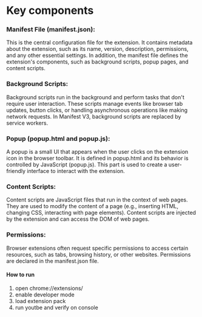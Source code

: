 # Key components
### Manifest File (manifest.json):

This is the central configuration file for the extension. It contains metadata about the extension, such as its name, version, description, permissions, and any other essential settings.
In addition, the manifest file defines the extension's components, such as background scripts, popup pages, and content scripts.

### Background Scripts:

Background scripts run in the background and perform tasks that don't require user interaction. These scripts manage events like browser tab updates, button clicks, or handling asynchronous operations like making network requests.
In Manifest V3, background scripts are replaced by service workers.

### Popup (popup.html and popup.js):

A popup is a small UI that appears when the user clicks on the extension icon in the browser toolbar. It is defined in popup.html and its behavior is controlled by JavaScript (popup.js).
This part is used to create a user-friendly interface to interact with the extension.

### Content Scripts:

Content scripts are JavaScript files that run in the context of web pages. They are used to modify the content of a page (e.g., inserting HTML, changing CSS, interacting with page elements).
Content scripts are injected by the extension and can access the DOM of web pages.

### Permissions:

Browser extensions often request specific permissions to access certain resources, such as tabs, browsing history, or other websites.
Permissions are declared in the manifest.json file.

#### How to run

1. open chrome://extensions/
2. enable developer mode
3. load extension pack
4. run youtbe and verify on console